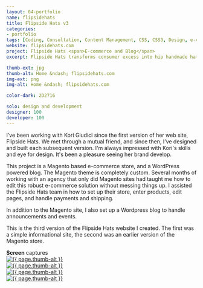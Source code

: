 ```yaml
---
layout: 04-portfolio
name: flipsidehats
title: Flipside Hats v3
categories:
- portfolio
tags: [Coding, Consultation, Content Management, CSS, CSS3, Design, e-commerce, Graphic Design, HTML, HTML5, jQuery, Magento, PHP, Project Management, Web Design, Wordpress]
website: flipsidehats.com
project: Flipside Hats <span>E-commerce and Blog</span>
excerpt: Flipside Hats transforms consumer excess into hip handmade hats for everyone.

thumb-ext: jpg
thumb-alt: Home &ndash; flipsidehats.com
img-ext: png
img-alt: Home &ndash; flipsidehats.com

color-dark: 2D2716

solo: design and development
designer: 100
developer: 100
---
```

I’ve been working with Kori Giudici since the first version of her web site, Flipside Hats. We met through a mutual friend, and since then, I’ve designed and built each subsequent version. I'm always impressed with Kori's skills and eye for design. It's been a pleasure seeing her brand develop.

This project is a Magento based e-commerce store, and a WordPress powered blog. The Magento theme is completely custom. Several months of working with an agency that only did Magento sites had taught me how to edit this robust e-commerce solution without messing things up. I assisted the Flipside Hats team in how to set up their store, enter products, edit pages, and handle payments and shipping.

In addition to the Magento site, I also set up a Wordpress blog to handle announcements and events.

This is the third version of the Flipside Hats website I created. The first was a simple informational site, the second was an earlier version of the Magento store.

<section class="cf">
  <span class="section-title"><b>Screen</b> captures</span>
  <div class="grid grid--guttersLarge grid-wrap thumb-grid">
    <div class="thumb grid-cell show-me animated">
      <a href="#" class="fluidbox">
        <img src="/images/portfolio/{{ page.name }}/{{ page.name }}-01.{{ page.img-ext }}" alt="{{ page.thumb-alt }}" class="img-responsive">
      </a>
    </div>
    <div class="thumb grid-cell show-me animated">
      <a href="#" class="fluidbox">
        <img src="/images/portfolio/{{ page.name }}/{{ page.name }}-02.{{ page.img-ext }}" alt="{{ page.thumb-alt }}" class="img-responsive">
      </a>
    </div>
    <div class="thumb grid-cell show-me animated">
      <a href="#" class="fluidbox">
        <img src="/images/portfolio/{{ page.name }}/{{ page.name }}-03.{{ page.img-ext }}" alt="{{ page.thumb-alt }}" class="img-responsive">
      </a>
    </div>
    <div class="thumb grid-cell show-me animated">
      <a href="#" class="fluidbox">
        <img src="/images/portfolio/{{ page.name }}/{{ page.name }}-04.{{ page.img-ext }}" alt="{{ page.thumb-alt }}" class="img-responsive">
      </a>
    </div>
  </div>
</section>
